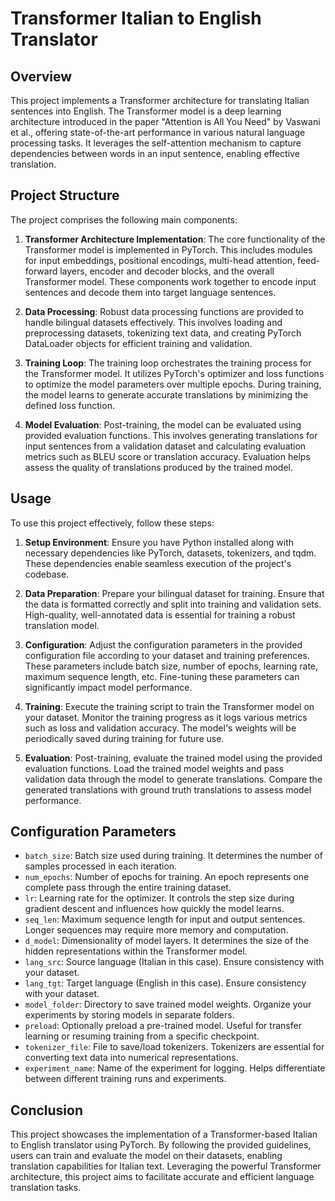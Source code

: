 # Transformer Italian to English Translator

## Overview

This project implements a Transformer architecture for translating Italian sentences into English. The Transformer model is a deep learning architecture introduced in the paper "Attention is All You Need" by Vaswani et al., offering state-of-the-art performance in various natural language processing tasks. It leverages the self-attention mechanism to capture dependencies between words in an input sentence, enabling effective translation.

## Project Structure

The project comprises the following main components:

1. **Transformer Architecture Implementation**: The core functionality of the Transformer model is implemented in PyTorch. This includes modules for input embeddings, positional encodings, multi-head attention, feed-forward layers, encoder and decoder blocks, and the overall Transformer model. These components work together to encode input sentences and decode them into target language sentences.

2. **Data Processing**: Robust data processing functions are provided to handle bilingual datasets effectively. This involves loading and preprocessing datasets, tokenizing text data, and creating PyTorch DataLoader objects for efficient training and validation.

3. **Training Loop**: The training loop orchestrates the training process for the Transformer model. It utilizes PyTorch's optimizer and loss functions to optimize the model parameters over multiple epochs. During training, the model learns to generate accurate translations by minimizing the defined loss function.

4. **Model Evaluation**: Post-training, the model can be evaluated using provided evaluation functions. This involves generating translations for input sentences from a validation dataset and calculating evaluation metrics such as BLEU score or translation accuracy. Evaluation helps assess the quality of translations produced by the trained model.

## Usage

To use this project effectively, follow these steps:

1. **Setup Environment**: Ensure you have Python installed along with necessary dependencies like PyTorch, datasets, tokenizers, and tqdm. These dependencies enable seamless execution of the project's codebase.

2. **Data Preparation**: Prepare your bilingual dataset for training. Ensure that the data is formatted correctly and split into training and validation sets. High-quality, well-annotated data is essential for training a robust translation model.

3. **Configuration**: Adjust the configuration parameters in the provided configuration file according to your dataset and training preferences. These parameters include batch size, number of epochs, learning rate, maximum sequence length, etc. Fine-tuning these parameters can significantly impact model performance.

4. **Training**: Execute the training script to train the Transformer model on your dataset. Monitor the training progress as it logs various metrics such as loss and validation accuracy. The model's weights will be periodically saved during training for future use.

5. **Evaluation**: Post-training, evaluate the trained model using the provided evaluation functions. Load the trained model weights and pass validation data through the model to generate translations. Compare the generated translations with ground truth translations to assess model performance.

## Configuration Parameters

- `batch_size`: Batch size used during training. It determines the number of samples processed in each iteration.
- `num_epochs`: Number of epochs for training. An epoch represents one complete pass through the entire training dataset.
- `lr`: Learning rate for the optimizer. It controls the step size during gradient descent and influences how quickly the model learns.
- `seq_len`: Maximum sequence length for input and output sentences. Longer sequences may require more memory and computation.
- `d_model`: Dimensionality of model layers. It determines the size of the hidden representations within the Transformer model.
- `lang_src`: Source language (Italian in this case). Ensure consistency with your dataset.
- `lang_tgt`: Target language (English in this case). Ensure consistency with your dataset.
- `model_folder`: Directory to save trained model weights. Organize your experiments by storing models in separate folders.
- `preload`: Optionally preload a pre-trained model. Useful for transfer learning or resuming training from a specific checkpoint.
- `tokenizer_file`: File to save/load tokenizers. Tokenizers are essential for converting text data into numerical representations.
- `experiment_name`: Name of the experiment for logging. Helps differentiate between different training runs and experiments.

## Conclusion

This project showcases the implementation of a Transformer-based Italian to English translator using PyTorch. By following the provided guidelines, users can train and evaluate the model on their datasets, enabling translation capabilities for Italian text. Leveraging the powerful Transformer architecture, this project aims to facilitate accurate and efficient language translation tasks.
